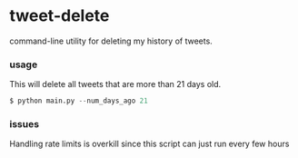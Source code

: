 # tweet-delete

command-line utility for deleting my history of tweets.

### usage
This will delete all tweets that are more than 21 days old.
```python
$ python main.py --num_days_ago 21
```

### issues
Handling rate limits is overkill since this script can just run every few hours
